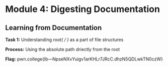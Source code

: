 # Module 4: Digesting Documentation
## Learning from Documentation

**Task 1:** Understanding _root( / )_ as a part of file structures

**Process:** Using the absolute path driectly from the root

**Flag:** pwn.college{Ib—NpseNXvYuigv1arKHLr7JRcC.dhzN5QDLwkTN0czW}
</br>
